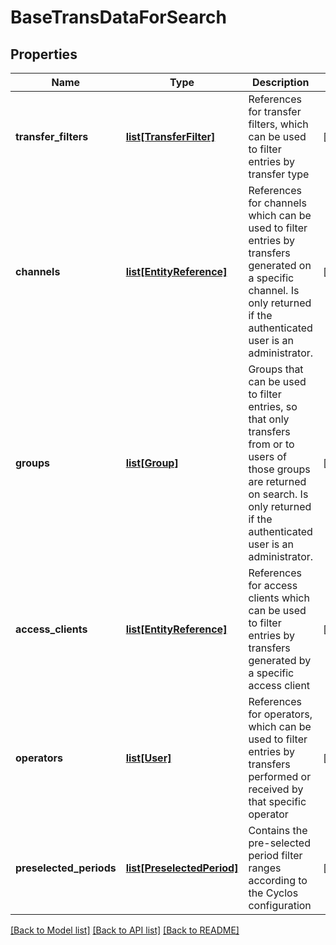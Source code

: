 # BaseTransDataForSearch

## Properties
Name | Type | Description | Notes
------------ | ------------- | ------------- | -------------
**transfer_filters** | [**list[TransferFilter]**](TransferFilter.md) | References for transfer filters, which can be used to filter entries by transfer type  | [optional] 
**channels** | [**list[EntityReference]**](EntityReference.md) | References for channels which can be used to filter entries by transfers generated on a specific channel. Is only returned if the authenticated user is an administrator.  | [optional] 
**groups** | [**list[Group]**](Group.md) | Groups that can be used to filter entries, so that only transfers from or to users of those groups are returned on search. Is only returned if the authenticated user is an administrator.  | [optional] 
**access_clients** | [**list[EntityReference]**](EntityReference.md) | References for access clients which can be used to filter entries by transfers generated by a specific access client   | [optional] 
**operators** | [**list[User]**](User.md) | References for operators, which can be used to filter entries by transfers performed or received by that specific operator   | [optional] 
**preselected_periods** | [**list[PreselectedPeriod]**](PreselectedPeriod.md) | Contains the pre-selected period filter ranges according to the Cyclos configuration    | [optional] 

[[Back to Model list]](../README.md#documentation-for-models) [[Back to API list]](../README.md#documentation-for-api-endpoints) [[Back to README]](../README.md)


